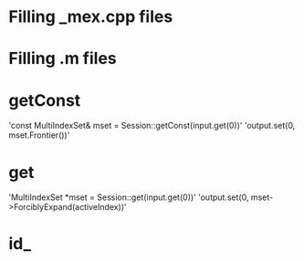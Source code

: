 # Filling _mex.cpp files

# Filling .m files

# getConst
'const MultiIndexSet& mset = Session<MultiIndexSet>::getConst(input.get(0))'
'output.set(0, mset.Frontier())'

# get

'MultiIndexSet *mset = Session<MultiIndexSet>::get(input.get(0))'
'output.set(0, mset->ForciblyExpand(activeIndex))'

# id_

